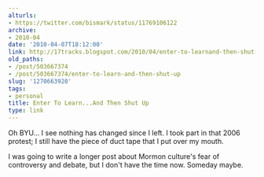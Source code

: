 ```yaml
---
alturls:
- https://twitter.com/bismark/status/11769106122
archive:
- 2010-04
date: '2010-04-07T18:12:00'
link: http://17tracks.blogspot.com/2010/04/enter-to-learnand-then-shut-up.html
old_paths:
- /post/503667374
- /post/503667374/enter-to-learn-and-then-shut-up
slug: '1270663920'
tags:
- personal
title: Enter To Learn...And Then Shut Up
type: link
---
```


Oh BYU... I see nothing has changed since I left.  I took part in that
2006 protest; I still have the piece of duct tape that I put over my
mouth.

I was going to write a longer post about Mormon culture's fear of
controversy and debate, but I don't have the time now.  Someday maybe.

